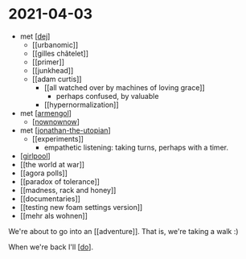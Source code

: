 # 2021-04-03

- met [[dej]]
  - [[urbanomic]]
  - [[gilles châtelet]]
  - [[primer]]
  - [[junkhead]]
  - [[adam curtis]]
    - [[all watched over by machines of loving grace]]
      - perhaps confused, by valuable
    - [[hypernormalization]]
- met [[armengol]]
  - [[nownownow]]
- met [[jonathan-the-utopian]]
  - [[experiments]]
    - empathetic listening: taking turns, perhaps with a timer.
- [[girlpool]]
- [[the world at war]]
- [[agora polls]]
- [[paradox of tolerance]]
- [[madness, rack and honey]]
- [[documentaries]]
- [[testing new foam settings version]]
- [[mehr als wohnen]]

We're about to go into an [[adventure]]. That is, we're taking a walk :)

When we're back I'll [[do]].

[//begin]: # "Autogenerated link references for markdown compatibility"
[dej]: ../dej "Dej"
[armengol]: ../armengol "Armengol"
[nownownow]: ../nownownow "nownownow"
[jonathan-the-utopian]: ../jonathan-the-utopian "Jonathan the Utopian"
[girlpool]: ../girlpool "Girlpool"
[do]: ../do "Do"
[//end]: # "Autogenerated link references"